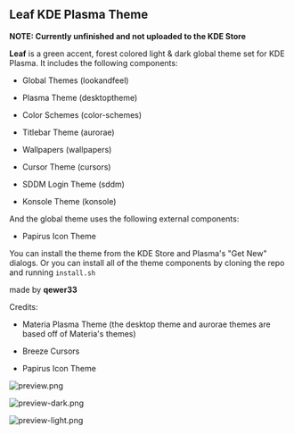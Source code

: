 ## Leaf KDE Plasma Theme

**NOTE: Currently unfinished and not uploaded to the KDE Store**

**Leaf** is a green accent, forest colored light & dark global theme set for KDE Plasma. It includes the following components:

- Global Themes (lookandfeel)

- Plasma Theme (desktoptheme)

- Color Schemes (color-schemes)

- Titlebar Theme (aurorae)

- Wallpapers (wallpapers)

- Cursor Theme (cursors)

- SDDM Login Theme (sddm)

- Konsole Theme (konsole)

And the global theme uses the following external components:

- Papirus Icon Theme

You can install the theme from the KDE Store and Plasma's "Get New" dialogs. Or you can install all of the theme components by cloning the repo and running `install.sh`

made by **qewer33**

Credits:

- Materia Plasma Theme (the desktop theme and aurorae themes are based off of Materia's themes)

- Breeze Cursors

- Papirus Icon Theme

![preview.png](/home/qewer33/Desktop/PlasmaDev/Themes/Leaf-KDE/preview.png)

![preview-dark.png](/home/qewer33/Desktop/PlasmaDev/Themes/Leaf-KDE/preview-dark.png)

![preview-light.png](/home/qewer33/Desktop/PlasmaDev/Themes/Leaf-KDE/preview-light.png)
